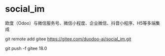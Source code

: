 # social_im

欧度（Odoo）与微信服务号、微信小程度、企业微信、抖音小程序、H5等多端集成


git remote add gitee https://gitee.com/duodoo-ai/social_im.git

git push -f gitee 18.0
